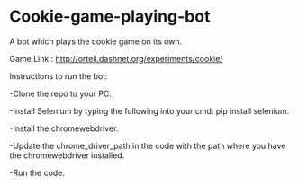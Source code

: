 # Cookie-game-playing-bot

A bot which plays the cookie game on its own.

Game Link : http://orteil.dashnet.org/experiments/cookie/

Instructions to run the bot:

-Clone the repo to your PC.

-Install Selenium by typing the following into your cmd: pip install selenium.

-Install the chromewebdriver.

-Update the chrome_driver_path in the code with the path where you have the chromewebdriver installed.

-Run the code.
